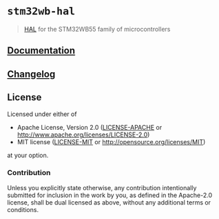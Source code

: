 # `stm32wb-hal`

> [HAL] for the STM32WB55 family of microcontrollers

[HAL]: https://crates.io/crates/embedded-hal

## [Documentation](https://docs.rs/stm32wb-hal/latest/stm32wb_hal/)

## [Changelog](https://github.com/eupn/stm32wb-hal/blob/master/CHANGELOG.md)

## License

Licensed under either of

- Apache License, Version 2.0 ([LICENSE-APACHE](LICENSE-APACHE) or
  http://www.apache.org/licenses/LICENSE-2.0)
- MIT license ([LICENSE-MIT](LICENSE-MIT) or http://opensource.org/licenses/MIT)

at your option.

### Contribution

Unless you explicitly state otherwise, any contribution intentionally submitted
for inclusion in the work by you, as defined in the Apache-2.0 license, shall be
dual licensed as above, without any additional terms or conditions.
